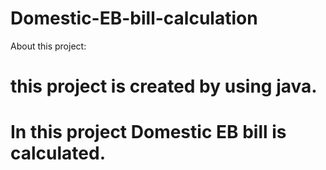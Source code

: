 # Domestic-EB-bill-calculation
About this project:
# this project is created by using java.
# In this project Domestic EB bill is calculated.
